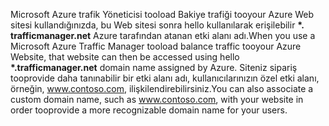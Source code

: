 <span data-ttu-id="e2da0-101">Microsoft Azure trafik Yöneticisi tooload Bakiye trafiği tooyour Azure Web sitesi kullandığınızda, bu Web sitesi sonra hello kullanılarak erişilebilir  **\*. trafficmanager.net** Azure tarafından atanan etki alanı adı.</span><span class="sxs-lookup"><span data-stu-id="e2da0-101">When you use a Microsoft Azure Traffic Manager tooload balance traffic tooyour Azure Website, that website can then be accessed using hello **\*.trafficmanager.net** domain name assigned by Azure.</span></span> <span data-ttu-id="e2da0-102">Siteniz sipariş tooprovide daha tanınabilir bir etki alanı adı, kullanıcılarınızın özel etki alanı, örneğin, www.contoso.com, ilişkilendirebilirsiniz.</span><span class="sxs-lookup"><span data-stu-id="e2da0-102">You can also associate a custom domain name, such as www.contoso.com, with your website in order tooprovide a more recognizable domain name for your users.</span></span>

